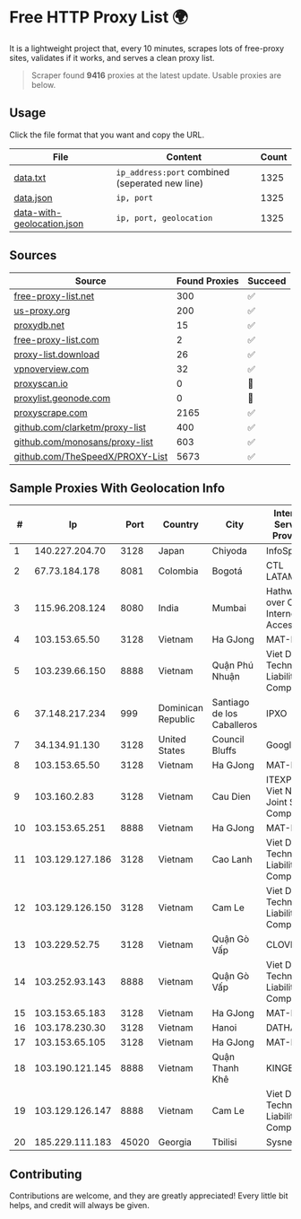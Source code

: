 
# Free HTTP Proxy List 🌍

It is a lightweight project that, every 10 minutes, scrapes lots of free-proxy sites, validates if it works, and serves a clean proxy list.


> Scraper found **9416** proxies at the latest update. Usable proxies are below.

## Usage

Click the file format that you want and copy the URL.


|File|Content|Count|
|----|-------|-----|
|[data.txt](https://raw.githubusercontent.com/themiralay/Proxy-List-World/master/data.txt)|`ip_address:port` combined (seperated new line)|1325|
|[data.json](https://raw.githubusercontent.com/themiralay/Proxy-List-World/master/data.json)|`ip, port`|1325|
|[data-with-geolocation.json](https://raw.githubusercontent.com/themiralay/Proxy-List-World/master/data-with-geolocation.json)|`ip, port, geolocation`|1325|

## Sources

|Source|Found Proxies|Succeed|
|------|-------------|-------|
|[free-proxy-list.net](https://free-proxy-list.net)|300|✅|
|[us-proxy.org](https://www.us-proxy.org)|200|✅|
|[proxydb.net](http://proxydb.net)|15|✅|
|[free-proxy-list.com](https://free-proxy-list.com/?page=&port=&type%5B%5D=http&type%5B%5D=https&up_time=0&search=Search)|2|✅|
|[proxy-list.download](https://www.proxy-list.download/HTTP)|26|✅|
|[vpnoverview.com](https://vpnoverview.com/privacy/anonymous-browsing/free-proxy-servers)|32|✅|
|[proxyscan.io](https://www.proxyscan.io)|0|🚫|
|[proxylist.geonode.com](https://proxylist.geonode.com/api/proxy-list?limit=300&page=1&sort_by=lastChecked&sort_type=desc&protocols=http,https)|0|🚫|
|[proxyscrape.com](https://api.proxyscrape.com/v2/?request=displayproxies&protocol=http&timeout=10000&country=all&ssl=all&anonymity=all)|2165|✅|
|[github.com/clarketm/proxy-list](https://raw.githubusercontent.com/clarketm/proxy-list/master/proxy-list-raw.txt)|400|✅|
|[github.com/monosans/proxy-list](https://raw.githubusercontent.com/monosans/proxy-list/main/proxies/http.txt)|603|✅|
|[github.com/TheSpeedX/PROXY-List](https://raw.githubusercontent.com/TheSpeedX/PROXY-List/master/http.txt)|5673|✅|


## Sample Proxies With Geolocation Info

|#|Ip|Port|Country|City|Internet Service Provider|
|-|--|----|-------|----|-------------------------|
|1|140.227.204.70|3128|Japan|Chiyoda|InfoSphere|
|2|67.73.184.178|8081|Colombia|Bogotá|CTL LATAM|
|3|115.96.208.124|8080|India|Mumbai|Hathway IP over Cable Internet Access|
|4|103.153.65.50|3128|Vietnam|Ha GJong|MAT-HN|
|5|103.239.66.150|8888|Vietnam|Quận Phú Nhuận|Viet Digital Technology Liability Company|
|6|37.148.217.234|999|Dominican Republic|Santiago de los Caballeros|IPXO|
|7|34.134.91.130|3128|United States|Council Bluffs|Google LLC|
|8|103.153.65.50|3128|Vietnam|Ha GJong|MAT-HN|
|9|103.160.2.83|3128|Vietnam|Cau Dien|ITEXPERT Viet Nam Joint Stock Company|
|10|103.153.65.251|8888|Vietnam|Ha GJong|MAT-HN|
|11|103.129.127.186|3128|Vietnam|Cao Lanh|Viet Digital Technology Liability Company|
|12|103.129.126.150|3128|Vietnam|Cam Le|Viet Digital Technology Liability Company|
|13|103.229.52.75|3128|Vietnam|Quận Gò Vấp|CLOVIET|
|14|103.252.93.143|8888|Vietnam|Quận Gò Vấp|Viet Digital Technology Liability Company|
|15|103.153.65.183|3128|Vietnam|Ha GJong|MAT-HN|
|16|103.178.230.30|3128|Vietnam|Hanoi|DATHANH|
|17|103.153.65.105|3128|Vietnam|Ha GJong|MAT-HN|
|18|103.190.121.145|8888|Vietnam|Quận Thanh Khê|KINGBOND|
|19|103.129.126.147|8888|Vietnam|Cam Le|Viet Digital Technology Liability Company|
|20|185.229.111.183|45020|Georgia|Tbilisi|Sysnet LLC|



## Contributing

Contributions are welcome, and they are greatly appreciated! Every
little bit helps, and credit will always be given.

